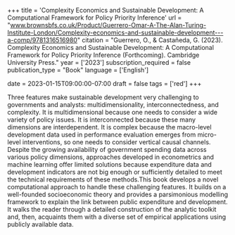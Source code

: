 +++
title = 'Complexity Economics and Sustainable Development: A Computational Framework for Policy Priority Inference'
url = "www.brownsbfs.co.uk/Product/Guerrero-Omar-A-The-Alan-Turing-Institute-London/Complexity-economics-and-sustainable-development---a-comp/9781316516980"
citation = "Guerrero, O., &amp; Castañeda, G. (2023). Complexity Economics and Sustainable Development: A Computational Framework for Policy Priority Inference (Forthcoming). Cambridge University Press."
year = ['2023']
subscription_required = false
publication_type = "Book"
language = ['English']


date = 2023-01-15T09:00:00-07:00
draft = false
tags = ['red']
+++

Three features make sustainable development very challenging to governments and analysts: multidimensionality, interconnectedness, and complexity. It is multidimensional because one needs to consider a wide variety of policy issues. It is interconnected because these many dimensions are interdependent. It is complex because the macro-level development data used in performance evaluation emerges from micro-level interventions, so one needs to consider vertical causal channels. Despite the growing availability of government spending data across various policy dimensions, approaches developed in econometrics and machine learning offer limited solutions because expenditure data and development indicators are not big enough or sufficiently detailed to meet the technical requirements of these methods.This book develops a novel computational approach to handle these challenging features. It builds on a well-founded socioeconomic theory and provides a parsimonious modelling framework to explain the link between public expenditure and development. It walks the reader through a detailed construction of the analytic toolkit and, then, acquaints them with a diverse set of empirical applications using publicly available data.